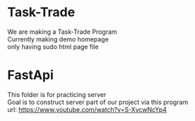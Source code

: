 # Task-Trade
We are making a Task-Trade Program \
Currently making demo homepage \
only having sudo html page file

# FastApi
This folder is for practicing server \
Goal is to construct server part of our project via this program \
url:
https://www.youtube.com/watch?v=S-XvcwNcYp4
